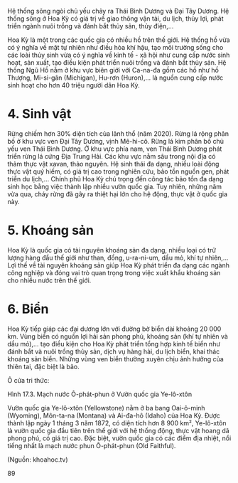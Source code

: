 Hệ thống sông ngòi chủ yếu chảy ra Thái Bình Dương và Đại Tây Dương. Hệ thống sông ở Hoa Kỳ có giá trị về giao thông vận tải, du lịch, thủy lợi, phát triển ngành nuôi trồng và đánh bắt thủy sản, thủy điện,...

Hoa Kỳ là một trong các quốc gia có nhiều hồ trên thế giới. Hệ thống hồ vừa có ý nghĩa về mặt tự nhiên như điều hòa khí hậu, tạo môi trường sống cho các loài thủy sinh vừa có ý nghĩa về kinh tế - xã hội như cung cấp nước sinh hoạt, sản xuất, tạo điều kiện phát triển nuôi trồng và đánh bắt thủy sản. Hệ thống Ngũ Hồ nằm ở khu vực biên giới với Ca-na-đa gồm các hồ như hồ Thượng, Mi-si-gân (Michigan), Hu-rơn (Huron),... là nguồn cung cấp nước sinh hoạt cho hơn 40 triệu người dân Hoa Kỳ.

# 4. Sinh vật

Rừng chiếm hơn 30% diện tích của lãnh thổ (năm 2020). Rừng lá rộng phân bố ở khu vực ven Đại Tây Dương, vịnh Mê-hi-cô. Rừng lá kim phân bố chủ yếu ven Thái Bình Dương. Ở khu vực phía nam, ven Thái Bình Dương phát triển rừng lá cứng Địa Trung Hải. Các khu vực nằm sâu trong nội địa có thảm thực vật xavan, thảo nguyên. Hệ sinh thái đa dạng, nhiều loài động thực vật quý hiếm, có giá trị cao trong nghiên cứu, bảo tồn nguồn gen, phát triển du lịch,... Chính phủ Hoa Kỳ chú trọng đến công tác bảo tồn đa dạng sinh học bằng việc thành lập nhiều vườn quốc gia. Tuy nhiên, những năm vừa qua, cháy rừng đã gây ra thiệt hại lớn cho hệ động, thực vật ở quốc gia này.

# 5. Khoáng sản

Hoa Kỳ là quốc gia có tài nguyên khoáng sản đa dạng, nhiều loại có trữ lượng hàng đầu thế giới như than, đồng, u-ra-ni-um, dầu mỏ, khí tự nhiên,... Lợi thế về tài nguyên khoáng sản giúp Hoa Kỳ phát triển đa dạng các ngành công nghiệp và đóng vai trò quan trọng trong việc xuất khẩu khoáng sản cho nhiều nước trên thế giới.

# 6. Biển

Hoa Kỳ tiếp giáp các đại dương lớn với đường bờ biển dài khoảng 20 000 km. Vùng biển có nguồn lợi hải sản phong phú, khoáng sản (khí tự nhiên và dầu mỏ),... tạo điều kiện cho Hoa Kỳ phát triển tổng hợp kinh tế biển như đánh bắt và nuôi trồng thủy sản, dịch vụ hàng hải, du lịch biển, khai thác khoáng sản biển. Những vùng ven biển thường xuyên chịu ảnh hưởng của thiên tai, đặc biệt là bão.

Ô cửa tri thức:

Hình 17.3. Mạch nước Ô-phát-phun ở Vườn quốc gia Ye-lô-xtôn

Vườn quốc gia Ye-lô-xtôn (Yellowstone) nằm ở ba bang Oai-ô-minh (Wyoming), Môn-ta-na (Montana) và Ai-đa-hô (Idaho) của Hoa Kỳ. Được thành lập ngày 1 tháng 3 năm 1872, có diện tích hơn 8 900 km², Ye-lô-xtôn là vườn quốc gia đầu tiên trên thế giới với hệ thống động, thực vật hoang dã phong phú, có giá trị cao. Đặc biệt, vườn quốc gia có các điểm địa nhiệt, nổi tiếng nhất là mạch nước phun Ô-phát-phun (Old Faithful).

(Nguồn: khoahoc.tv)

89